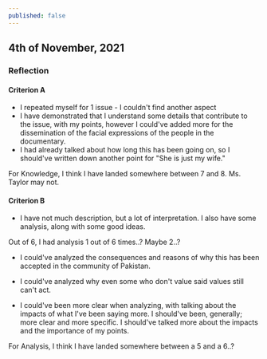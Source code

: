 ```yaml
---
published: false
---
```

## 4th of November, 2021

### Reflection

#### Criterion A

- I repeated myself for 1 issue - I couldn't find another aspect
- I have demonstrated that I understand some details that contribute to the issue, with my points, however I could've added more for the dissemination of the facial expressions of the people in the documentary.
- I had already talked about how long this has been going on, so I should've written down another point for "She is just my wife."

For Knowledge, I think I have landed somewhere between 7 and 8. Ms. Taylor may not.

#### Criterion B

- I have not much description, but a lot of interpretation. I also have some analysis, along with some good ideas.

Out of 6, I had analysis 1 out of 6 times..? Maybe 2..?

- I could've analyzed the consequences and reasons of why this has been accepted in the community of Pakistan.

- I could've analyzed why even some who don't value said values still can't act.

- I could've been more clear when analyzing, with talking about the impacts of what I've been saying more. I should've been, generally; more clear and more specific. I should've talked more about the impacts and the importance of my points.

For Analysis, I think I have landed somewhere between a 5 and a 6..?